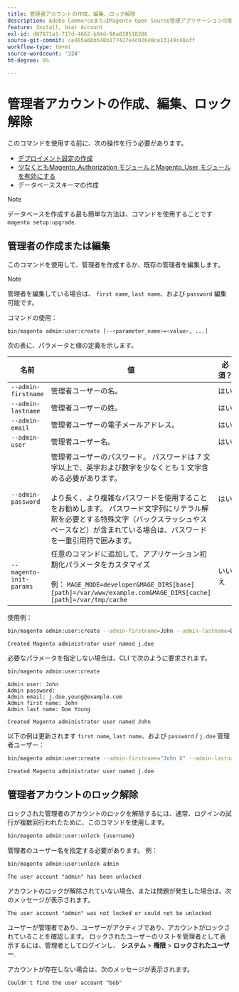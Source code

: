 ```yaml
---
title: 管理者アカウントの作成、編集、ロック解除
description: Adobe CommerceまたはMagento Open Source管理アプリケーションの管理者アカウントを管理するには、次の手順に従います。
feature: Install, User Account
exl-id: d87871a1-717d-4662-b84d-98a018518286
source-git-commit: ce405a6bb548b177427e4c02640ce13149c48aff
workflow-type: tm+mt
source-wordcount: '324'
ht-degree: 0%

---
```


# 管理者アカウントの作成、編集、ロック解除

このコマンドを使用する前に、次の操作を行う必要があります。

- [デプロイメント設定の作成](deployment.md)
- [少なくともMagento_Authorization モジュールとMagento_User モジュールを有効にする](manage-modules.md)
- データベーススキーマの作成

>[!NOTE]
>
>データベースを作成する最も簡単な方法は、コマンドを使用することです `magento setup:upgrade`.

## 管理者の作成または編集

このコマンドを使用して、管理者を作成するか、既存の管理者を編集します。

>[!NOTE]
>
>管理者を編集している場合は、 `first name`, `last name`、および `password` 編集可能です。

コマンドの使用：

```bash
bin/magento admin:user:create [--<parameter_name>=<value>, ...]
```

次の表に、パラメータと値の定義を示します。

| 名前 | 値 | 必須？ |
|--- |--- |--- |
| `--admin-firstname` | 管理者ユーザーの名。 | はい |
| `--admin-lastname` | 管理者ユーザーの姓。 | はい |
| `--admin-email` | 管理者ユーザーの電子メールアドレス。 | はい |
| `--admin-user` | 管理者ユーザー名。 | はい |
| `--admin-password` | 管理者ユーザーのパスワード。 パスワードは 7 文字以上で、英字および数字を少なくとも 1 文字含める必要があります。 <br><br>より長く、より複雑なパスワードを使用することをお勧めします。 パスワード文字列にリテラル解釈を必要とする特殊文字（バックスラッシュやスペースなど）が含まれている場合は、パスワードを一重引用符で囲みます。 | はい |
| `--magento-init-params` | 任意のコマンドに追加して、アプリケーション初期化パラメータをカスタマイズ<br/><br/>例： `MAGE_MODE=developer&MAGE_DIRS[base][path]=/var/www/example.com&MAGE_DIRS[cache][path]=/var/tmp/cache` | いいえ |

使用例：

```bash
bin/magento admin:user:create --admin-firstname=John --admin-lastname=Doe --admin-email=j.doe@example.com --admin-user=j.doe --admin-password=A0b9%t3g
```

```terminal
Created Magento administrator user named j.doe
```

必要なパラメータを指定しない場合は、CLI で次のように要求されます。

```bash
bin/magento admin:user:create
```

```terminal
Admin user: John
Admin password:
Admin email: j.doe.young@example.com
Admin first name: John
Admin last name: Doe Young
```

```terminal
Created Magento administrator user named John
```

以下の例は更新されます `first name`, `last name`、および `password` / `j.doe` 管理者ユーザー：

```bash
bin/magento admin:user:create --admin-firstname="John X" --admin-lastname="Doe X" --admin-email=j.doe@example.com --admin-user=j.doe --admin-password=A1234567
```

```terminal
Created Magento administrator user named j.doe
```

## 管理者アカウントのロック解除

ロックされた管理者のアカウントのロックを解除するには、通常、ログインの試行が複数回行われたために、このコマンドを使用します。

```bash
bin/magento admin:user:unlock {username}
```

管理者のユーザー名を指定する必要があります。 例：

```bash
bin/magento admin:user:unlock admin
```

```terminal
The user account "admin" has been unlocked
```

アカウントのロックが解除されていない場合、または問題が発生した場合は、次のメッセージが表示されます。

```terminal
The user account "admin" was not locked or could not be unlocked
```

ユーザーが管理者であり、ユーザーがアクティブであり、アカウントがロックされていることを確認します。 ロックされたユーザーのリストを管理者として表示するには、管理者としてログインし、 **システム** > **権限** > **ロックされたユーザー**.

アカウントが存在しない場合は、次のメッセージが表示されます。

```terminal
Couldn't find the user account "bob"
```
